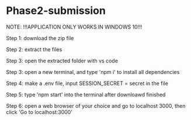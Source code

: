 # Phase2-submission
NOTE: !!!APPLICATION ONLY WORKS IN WINDOWS 10!!!

Step 1: download the zip file

Step 2: extract the files

Step 3: open the extracted folder with vs code

Step 3: open a new terminal, and type 'npm i' to install all dependencies

Step 4: make a .env file, input SESSION_SECRET = secret in the file

Step 5: type 'npm start' into the terminal after downloawd finished

Step 6: open a web browser of your choice and go to localhost 3000, then click 'Go to localhost:3000'
